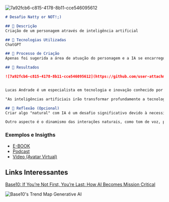 ![7a92fcb6-c815-4178-8b11-cce546095612](https://github.com/user-attachments/assets/9e818d9c-15da-4bb6-86a2-ac3e55780360)


```markdown
# Desafio Natty or NOT!;)

## 📒 Descrição
Criação de um personagem através de inteligência artificial

## 🤖 Tecnologias Utilizadas
ChatGPT

## 🧐 Processo de Criação
Apenas foi sugerida a área de atuação do personagem e a IA se encarregou de todos os detalhes.

## 🚀 Resultados

![7a92fcb6-c815-4178-8b11-cce546095612](https://github.com/user-attachments/assets/40bcbaa1-859b-447d-ab0d-3b45135b626f)


Lucas Andrade é um especialista em tecnologia e inovação conhecido por sua habilidade em traduzir conceitos complexos em linguagem acessível. Com 38 anos, ele é formado em Engenharia de Software e possui uma vasta experiência em desenvolvimento de soluções de inteligência artificial e automação para grandes empresas. Ao longo de sua carreira, Lucas fundou duas startups voltadas para tecnologias sustentáveis e agora trabalha como consultor de inovação, ajudando empresas a implementarem estratégias tecnológicas para otimizar operações. Além de seu trabalho, ele é um entusiasta por educação digital, e frequentemente participa de podcasts e palestras, compartilhando insights sobre o futuro da tecnologia e suas implicações para a sociedade.

"As inteligências artificiais irão transformar profundamente a tecnologia nos próximos anos, automatizando tarefas complexas, personalizando experiências e otimizando processos. Veremos avanços que vão desde diagnósticos médicos precisos até cidades inteligentes, tudo com um impacto direto na nossa qualidade de vida e produtividade." — Lucas Andrade

## 💭 Reflexão (Opcional)
Criar algo "natural" com IA é um desafio significativo devido à necessidade de captar sutilezas que tornam as interações e produções autênticas e realistas. A natureza humana é complexa, cheia de nuances de linguagem, emoção e contexto, o que é difícil de reproduzir artificialmente. A IA precisa simular variáveis contextuais e entender a intenção do usuário para responder de maneira apropriada e genuína, o que exige modelos treinados com vastos dados diversificados.

Outro aspecto é o dinamismo das interações naturais, como tom de voz, pausas e ajustes de entonação para expressar emoções e intenções sutis, algo que modelos de IA ainda estão aprimorando. Esse desafio também se aplica a áreas como imagens e vídeos gerados por IA, onde detalhes como iluminação, textura e expressões faciais precisam ser convincentes para parecerem autênticos.
```

### Exemplos e Insigths

- [E-BOOK](/exemplos/E-BOOK.md)
- [Podcast](/exemplos/PODCAST.md)
- [Vídeo (Avatar Virtual)](/exemplos/VIDEO.md)

## Links Interessantes

[Base10: If You’re Not First, You’re Last: How AI Becomes Mission Critical](https://base10.vc/post/generative-ai-mission-critical/)

![Base10's Trend Map Generative AI](https://github.com/digitalinnovationone/lab-natty-or-not/assets/730492/f4df26e8-f8f7-4419-8252-c69d73ea930c)
